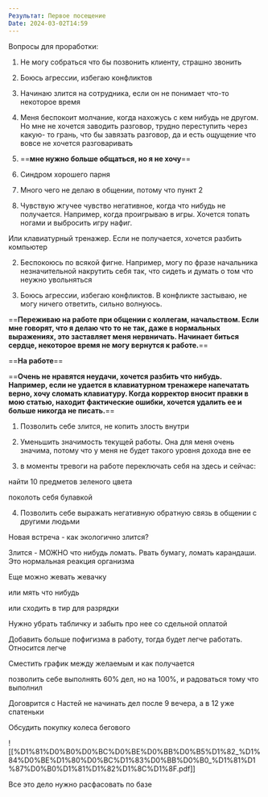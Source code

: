 ```yaml
---
Результат: Первое посещение
Date: 2024-03-02T14:59
---
```


Вопросы для проработки:

1) Не могу собраться что бы позвонить клиенту, страшно звонить

2) Боюсь агрессии, избегаю конфликтов

3) Начинаю злится на сотрудника, если он не понимает что-то некоторое время

4) Меня беспокоит молчание, когда нахожусь с кем нибудь не другом. Но мне не хочется заводить разговор, трудно переступить через какую- то грань, что бы завязать разговор, да и есть ощущение что вовсе не хочется разговаривать

5) ==**мне нужно больше общаться, но я не хочу**==

6) Синдром хорошего парня

7) Много чего не делаю в общении, потому что пункт 2

  

1) Чувствую жгучее чувство негативное, когда что нибудь не получается. Например, когда проигрываю в игры. Хочется топать ногами и выбросить игру нафиг.

Или клавиатурный тренажер. Если не получается, хочется разбить компьютер

2) Беспокоюсь по всякой фигне. Например, могу по фразе начальника незначительной накрутить себя так, что сидеть и думать о том что неужно увольняться

3) Боюсь агрессии, избегаю конфликтов. В конфликте застываю, не могу ничего ответить, сильно волнуюсь.

  

==**Переживаю на работе при общении с коллегам, начальством. Если мне говорят, что я делаю что то не так, даже в нормальных выражениях, это заставляет меня нервничать. Начинает биться сердце, некоторое время не могу вернутся к работе.**==

==**На работе**==

==**Очень не нравятся неудачи, хочется разбить что нибудь. Например, если не удается в клавиатурном тренажере напечатать верно, хочу сломать клавиатуру. Когда корректор вносит правки в мою статью, находит фактические ошибки, хочется удалить ее и больше никогда не писать.**==

  

1) Позволить себе злится, не копить злость внутри

2) Уменьшить значимость текущей работы. Она для меня очень значима, потому что у меня не будет такого уровня дохода вне ее

3) в моменты тревоги на работе переключать себя на здесь и сейчас:

найти 10 предметов зеленого цвета

поколоть себя булавкой

4) Позволить себе выражать негативную обратную связь в общении с другими людьми

  

Новая встреча - как экологично злится?

  

Злится - МОЖНО что нибудь ломать. Рвать бумагу, ломать карандаши. Это нормальная реакция организма

Еще можно жевать жевачку

или мять что нибудь

или сходить в тир для разрядки

Нужно убрать табличку и забыть про нее со сдельной оплатой

Добавить больше пофигизма в работу, тогда будет легче работать. Относится легче

Сместить график между желаемым и как получается

позволить себе выполнять 60% дел, но на 100%, и радоваться тому что выполнил

Договрится с Настей не начинать дел после 9 вечера, а в 12 уже спатеньки

Обсудить покупку колеса бегового

  

  

  

![[%D1%81%D0%B0%D0%BC%D0%BE%D0%BB%D0%B5%D1%82_%D1%84%D0%BE%D1%80%D0%BC%D1%83%D0%BB%D0%B0_%D1%81%D1%87%D0%B0%D1%81%D1%82%D1%8C%D1%8F.pdf]]

  

Все это дело нужно расфасовать по базе